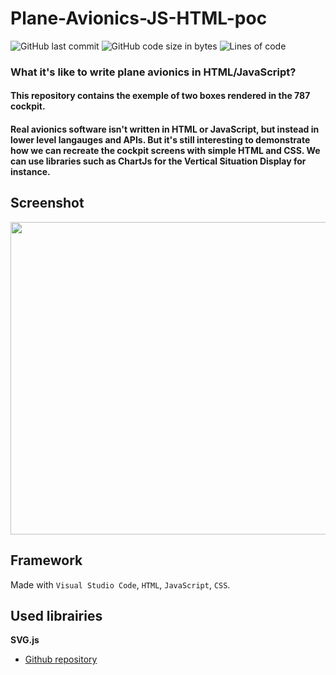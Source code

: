 # Plane-Avionics-JS-HTML-poc

![GitHub last commit](https://img.shields.io/github/last-commit/alexandreaero/Plane-Avionics-JS-HTML-poc)
![GitHub code size in bytes](https://img.shields.io/github/languages/code-size/alexandreaero/Plane-Avionics-JS-HTML-poc)
![Lines of code](https://img.shields.io/tokei/lines/github/alexandreaero/Plane-Avionics-JS-HTML-poc)

### What it's like to write plane avionics in HTML/JavaScript?

#### This repository contains the exemple of two boxes rendered in the 787 cockpit. 
#### Real avionics software isn't written in HTML or JavaScript, but instead in lower level langauges and APIs. But it's still interesting to demonstrate how we can recreate the cockpit screens with simple HTML and CSS. We can use libraries such as ChartJs for the Vertical Situation Display for instance.

## Screenshot
<img src="https://user-images.githubusercontent.com/66020831/195433198-15001713-2630-4755-b174-e3e3cde3b048.png" width="750px" height="500px">

## Framework 
Made with ``Visual Studio Code``, ``HTML``, ``JavaScript``, ``CSS``.

## Used librairies
**SVG.js**
- [Github repository](https://github.com/svgdotjs/svg.js)
